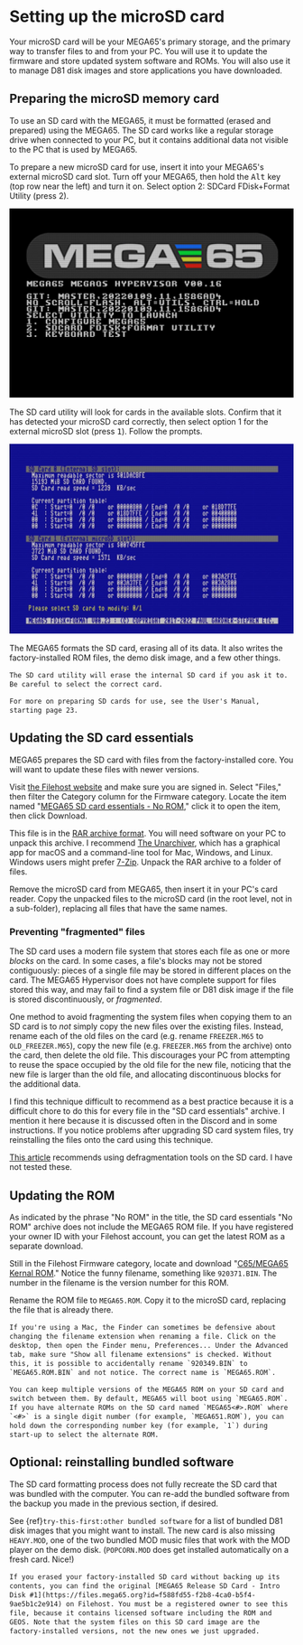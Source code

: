 # Setting up the microSD card

Your microSD card will be your MEGA65's primary storage, and the primary way to transfer files to and from your PC. You will use it to update the firmware and store updated system software and ROMs. You will also use it to manage D81 disk images and store applications you have downloaded.

## Preparing the microSD memory card

To use an SD card with the MEGA65, it must be formatted (erased and prepared) using the MEGA65. The SD card works like a regular storage drive when connected to your PC, but it contains additional data not visible to the PC that is used by MEGA65.

To prepare a new microSD card for use, insert it into your MEGA65's external microSD card slot. Turn off your MEGA65, then hold the <kbd>Alt</kbd> key (top row near the left) and turn it on. Select option 2: SDCard FDisk+Format Utility (press 2).

![Hypervisor utility menu, holding Alt during boot](screenshots/hypervisor_altmenu.jpg)

The SD card utility will look for cards in the available slots. Confirm that it has detected your microSD card correctly, then select option 1 for the external microSD slot (press <kbd>1</kbd>). Follow the prompts.

![SD card utility](screenshots/sdcard_util.jpg)

The MEGA65 formats the SD card, erasing all of its data. It also writes the factory-installed ROM files, the demo disk image, and a few other things.

```{caution}
The SD card utility will erase the internal SD card if you ask it to. Be careful to select the correct card.
```

```{tip}
For more on preparing SD cards for use, see the User's Manual, starting page 23.
```

## Updating the SD card essentials

MEGA65 prepares the SD card with files from the factory-installed core. You will want to update these files with newer versions.

Visit [the Filehost website](https://files.mega65.org/html/main.php) and make sure you are signed in. Select "Files," then filter the Category column for the Firmware category. Locate the item named "[MEGA65 SD card essentials - No ROM](https://files.mega65.org?id=0fb941fe-5c5f-4608-b0f1-32849d4a8dff)," click it to open the item, then click Download.

This file is in the [RAR archive format](<https://en.wikipedia.org/wiki/RAR_(file_format)>). You will need software on your PC to unpack this archive. I recommend [The Unarchiver](https://theunarchiver.com/), which has a graphical app for macOS and a command-line tool for Mac, Windows, and Linux. Windows users might prefer [7-Zip](https://www.7-zip.org/). Unpack the RAR archive to a folder of files.

Remove the microSD card from MEGA65, then insert it in your PC's card reader. Copy the unpacked files to the microSD card (in the root level, not in a sub-folder), replacing all files that have the same names.

### Preventing "fragmented" files

The SD card uses a modern file system that stores each file as one or more _blocks_ on the card. In some cases, a file's blocks may not be stored contiguously: pieces of a single file may be stored in different places on the card. The MEGA65 Hypervisor does not have complete support for files stored this way, and may fail to find a system file or D81 disk image if the file is stored discontinuously, or _fragmented_.

One method to avoid fragmenting the system files when copying them to an SD card is to _not_ simply copy the new files over the existing files. Instead, rename each of the old files on the card (e.g. rename `FREEZER.M65` to `OLD_FREEZER.M65`), copy the new file (e.g. `FREEZER.M65` from the archive) onto the card, then delete the old file. This discourages your PC from attempting to reuse the space occupied by the old file for the new file, noticing that the new file is larger than the old file, and allocating discontinuous blocks for the additional data.

I find this technique difficult to recommend as a best practice because it is a difficult chore to do this for every file in the "SD card essentials" archive. I mention it here because it is discussed often in the Discord and in some instructions. If you notice problems after upgrading SD card system files, try reinstalling the files onto the card using this technique.

[This article](https://files.mega65.org?ar=73fd7977-aad3-4e13-8b5a-e9f0548b6cb2) recommends using defragmentation tools on the SD card. I have not tested these.

## Updating the ROM

As indicated by the phrase "No ROM" in the title, the SD card essentials "No ROM" archive does not include the MEGA65 ROM file. If you have registered your owner ID with your Filehost account, you can get the latest ROM as a separate download.

Still in the Filehost Firmware category, locate and download "[C65/MEGA65 Kernal ROM](https://files.mega65.org?id=54e69439-f25e-4124-8c78-22ea7ddc0f1c)." Notice the funny filename, something like `920371.BIN`. The number in the filename is the version number for this ROM.

Rename the ROM file to `MEGA65.ROM`. Copy it to the microSD card, replacing the file that is already there.

```{note}
If you're using a Mac, the Finder can sometimes be defensive about changing the filename extension when renaming a file. Click on the desktop, then open the Finder menu, Preferences... Under the Advanced tab, make sure "Show all filename extensions" is checked. Without this, it is possible to accidentally rename `920349.BIN` to `MEGA65.ROM.BIN` and not notice. The correct name is `MEGA65.ROM`.
```

```{tip}
You can keep multiple versions of the MEGA65 ROM on your SD card and switch between them. By default, MEGA65 will boot using `MEGA65.ROM`. If you have alternate ROMs on the SD card named `MEGA65<#>.ROM` where `<#>` is a single digit number (for example, `MEGA651.ROM`), you can hold down the corresponding number key (for example, `1`) during start-up to select the alternate ROM.
```

## Optional: reinstalling bundled software

The SD card formatting process does not fully recreate the SD card that was bundled with the computer. You can re-add the bundled software from the backup you made in the previous section, if desired.

See {ref}`try-this-first:other bundled software` for a list of bundled D81 disk images that you might want to install. The new card is also missing `HEAVY.MOD`, one of the two bundled MOD music files that work with the MOD player on the demo disk. (`POPCORN.MOD` does get installed automatically on a fresh card. Nice!)

```{tip}
If you erased your factory-installed SD card without backing up its contents, you can find the original [MEGA65 Release SD Card - Intro Disk #1](https://files.mega65.org?id=f588fd55-f2b8-4ca0-b5f4-9ae5b1c2e914) on Filehost. You must be a registered owner to see this file, because it contains licensed software including the ROM and GEOS. Note that the system files on this SD card image are the factory-installed versions, not the new ones we just upgraded.
```
